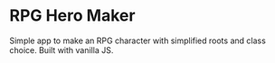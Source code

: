 # RPG Hero Maker

Simple app to make an RPG character with simplified roots and class choice.
Built with vanilla JS.

